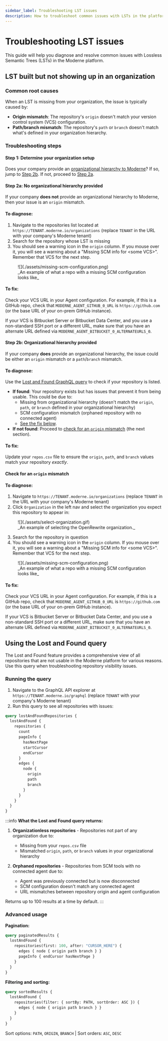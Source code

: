 ```yaml
---
sidebar_label: Troubleshooting LST issues
description: How to troubleshoot common issues with LSTs in the platform.
---
```


# Troubleshooting LST issues

This guide will help you diagnose and resolve common issues with Lossless Semantic Trees (LSTs) in the Moderne platform.

## LST built but not showing up in an organization

### Common root causes

When an LST is missing from your organization, the issue is typically caused by:

* **Origin mismatch**: The repository's `origin` doesn't match your version control system (VCS) configuration.
* **Path/branch mismatch**: The repository's `path` or `branch` doesn't match what's defined in your organization hierarchy.

### Troubleshooting steps

#### Step 1: Determine your organization setup

Does your company provide an [organizational hierarchy to Moderne](./agent-configuration/configure-organizations-hierarchy.md)? If so, jump to [Step 2b](#step-2b-organizational-hierarchy-provided). If not, proceed to [Step 2a](#step-2a-no-organizational-hierarchy-provided).

#### Step 2a: No organizational hierarchy provided

If your company **does not** provide an organizational hierarchy to Moderne, then your issue is an `origin` mismatch.

#### To diagnose:

1. Navigate to the repositories list located at `https://TENANT.moderne.io/organizations` (replace `TENANT` in the URL with your company's Moderne tenant)
2. Search for the repository whose LST is missing
3. You should see a warning icon in the `origin` column. If you mouse over it, you will see a warning about a "Missing SCM info for &lt;some VCS&gt;". Remember that VCS for the next step.

<figure>
  ![](./assets/missing-scm-configuration.png)
  <figcaption>_An example of what a repo with a missing SCM configuration looks like_</figcaption>
</figure>

#### To fix:

Check your VCS URL in your Agent configuration. For example, if this is a GitHub repo, check that `MODERNE_AGENT_GITHUB_0_URL` is `https://github.com` (or the base URL of your on-prem GitHub instance).

If your VCS is Bitbucket Server or Bitbucket Data Center, and you use a non-standard SSH port or a different URL, make sure that you have an alternate URL defined via `MODERNE_AGENT_BITBUCKET_0_ALTERNATEURLS_0`.

#### Step 2b: Organizational hierarchy provided

If your company **does** provide an organizational hierarchy, the issue could be either an `origin` mismatch or a `path`/`branch` mismatch.

#### To diagnose:

Use the [Lost and Found GraphQL query](#using-the-lost-and-found-query) to check if your repository is listed.

* **If found**: Your repository exists but has issues that prevent it from being usable. This could be due to:
  - Missing from organizational hierarchy (doesn't match the `origin`, `path`, or `branch` defined in your organizational hierarchy)
  - SCM configuration mismatch (orphaned repository with no connected agent)
  - [See the fix below](#to-fix-1).
* **If not found**: Proceed to [check for an `origin` mismatch](#check-for-an-origin-mismatch) (the next section). 

#### To fix: 

Update your `repos.csv` file to ensure the `origin`, `path`, and `branch` values match your repository _exactly_. 

#### Check for an `origin` mismatch

#### To diagnose:

1. Navigate to `https://TENANT.moderne.io/organizations` (replace `TENANT` in the URL with your company's Moderne tenant)
2. Click `Organization` in the left nav and select the organization you expect this repository to appear in:

<figure>
  ![](./assets/select-organization.gif)
  <figcaption>_An example of selecting the OpenRewrite organization._</figcaption>
</figure>

3. Search for the repository in question
4. You should see a warning icon in the `origin` column. If you mouse over it, you will see a warning about a "Missing SCM info for &lt;some VCS&gt;". Remember that VCS for the next step.

<figure>
  ![](./assets/missing-scm-configuration.png)
  <figcaption>_An example of what a repo with a missing SCM configuration looks like_</figcaption>
</figure>

#### To fix:

Check your VCS URL in your Agent configuration. For example, if this is a GitHub repo, check that `MODERNE_AGENT_GITHUB_0_URL` is `https://github.com` (or the base URL of your on-prem GitHub instance).

If your VCS is Bitbucket Server or Bitbucket Data Center, and you use a non-standard SSH port or a different URL, make sure that you have an alternate URL defined via `MODERNE_AGENT_BITBUCKET_0_ALTERNATEURLS_0`.

## Using the Lost and Found query

The Lost and Found feature provides a comprehensive view of all repositories that are not usable in the Moderne platform for various reasons. Use this query when troubleshooting repository visibility issues.

### Running the query

1. Navigate to the GraphQL API explorer at `https://TENANT.moderne.io/graphql` (replace `TENANT` with your company's Moderne tenant)
2. Run this query to see all repositories with issues:

```graphql
query lostAndFoundRepositories {
  lostAndFound {
    repositories {
      count
      pageInfo {
        hasNextPage
        startCursor
        endCursor
      }
      edges {
        node {
          origin
          path
          branch
        }
      }
    }
  }
}
```

:::info
**What the Lost and Found query returns:**

1. **Organizationless repositories** - Repositories not part of any organization due to:
   - Missing from your `repos.csv` file
   - Mismatched `origin`, `path`, or `branch` values in your organizational hierarchy

2. **Orphaned repositories** - Repositories from SCM tools with no connected agent due to:
   - Agent was previously connected but is now disconnected
   - SCM configuration doesn't match any connected agent
   - URL mismatches between repository origin and agent configuration

Returns up to 100 results at a time by default.
:::

### Advanced usage

**Pagination:**

```graphql
query paginatedResults {
  lostAndFound {
    repositories(first: 100, after: "CURSOR_HERE") {
      edges { node { origin path branch } }
      pageInfo { endCursor hasNextPage }
    }
  }
}
```

**Filtering and sorting:**

```graphql
query sortedResults {
  lostAndFound {
    repositories(filter: { sortBy: PATH, sortOrder: ASC }) {
      edges { node { origin path branch } }
    }
  }
}
```

Sort options: `PATH`, `ORIGIN`, `BRANCH` | Sort orders: `ASC`, `DESC`
